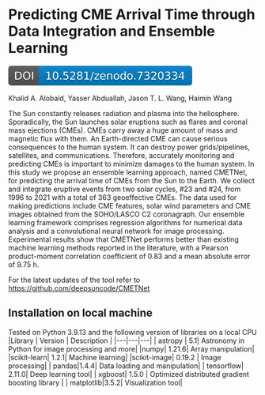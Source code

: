 # Predicting CME Arrival Time through Data Integration and Ensemble Learning
[![DOI](https://github.com/ccsc-tools/zenodo_icons/blob/main/icons/cmenet.svg)](https://zenodo.org/record/7516684#.Y7xI1hXMLrk)
<p>Khalid A. Alobaid, Yasser Abduallah, Jason T. L. Wang, Haimin Wang </p>
<p>The Sun constantly releases radiation and plasma into the heliosphere.
Sporadically, the Sun launches solar eruptions such as flares and coronal
mass ejections (CMEs). CMEs carry away a huge amount of mass and
magnetic flux with them. An Earth-directed CME can cause serious
consequences to the human system. It can destroy power grids/pipelines,
satellites, and communications. Therefore, accurately
monitoring and predicting CMEs is important to minimize damages to
the human system. In this study we propose an ensemble learning
approach, named CMETNet, for predicting the arrival time of CMEs from
the Sun to the Earth. We collect and integrate eruptive events from two solar
cycles, #23 and #24, from 1996 to 2021 with a total of 363 geoeffective
CMEs. The data used for making predictions include CME features, solar
wind parameters and CME images obtained from the SOHO/LASCO
C2 coronagraph. Our ensemble learning framework comprises
regression algorithms for numerical data analysis and a convolutional
neural network for image processing. Experimental results show that
CMETNet performs better than existing machine learning methods
reported in the literature, with a Pearson product-moment correlation
coefficient of 0.83 and a mean absolute error of 9.75 h.</p>


For the latest updates of the tool refer to https://github.com/deepsuncode/CMETNet

## Installation on local machine
Tested on Python 3.9.13 and the following version of libraries on a local CPU
|Library | Version   | Description  |
|---|---|---|
| astropy | 5.1| Astronomy in Python for image processing and more|
|numpy| 1.21.6| Array manipulation|
|scikit-learn| 1.2.1| Machine learning|
|scikit-image| 0.19.2 | Image processing|
| pandas|1.4.4| Data loading and manipulation|
| tensorflow| 2.11.0| Deep learning tool|
| xgboost| 1.5.0 | Optimized distributed gradient boosting library |
| matplotlib|3.5.2| Visualization tool|
